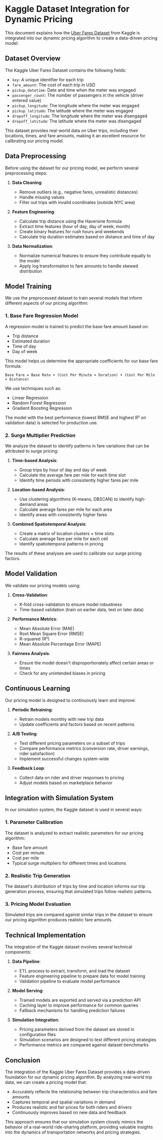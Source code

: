 # Kaggle Dataset Integration for Dynamic Pricing

This document explains how the [Uber Fares Dataset](https://www.kaggle.com/datasets/yasserh/uber-fares-dataset) from Kaggle is integrated into our dynamic pricing algorithm to create a data-driven pricing model.

## Dataset Overview

The Kaggle Uber Fares Dataset contains the following fields:

- `key`: A unique identifier for each trip
- `fare_amount`: The cost of each trip in USD
- `pickup_datetime`: Date and time when the meter was engaged
- `passenger_count`: The number of passengers in the vehicle (driver entered value)
- `pickup_longitude`: The longitude where the meter was engaged
- `pickup_latitude`: The latitude where the meter was engaged
- `dropoff_longitude`: The longitude where the meter was disengaged
- `dropoff_latitude`: The latitude where the meter was disengaged

This dataset provides real-world data on Uber trips, including their locations, times, and fare amounts, making it an excellent resource for calibrating our pricing model.

## Data Preprocessing

Before using the dataset for our pricing model, we perform several preprocessing steps:

1. **Data Cleaning**:
   - Remove outliers (e.g., negative fares, unrealistic distances)
   - Handle missing values
   - Filter out trips with invalid coordinates (outside NYC area)

2. **Feature Engineering**:
   - Calculate trip distance using the Haversine formula
   - Extract time features (hour of day, day of week, month)
   - Create binary features for rush hours and weekends
   - Calculate trip duration estimates based on distance and time of day

3. **Data Normalization**:
   - Normalize numerical features to ensure they contribute equally to the model
   - Apply log transformation to fare amounts to handle skewed distribution

## Model Training

We use the preprocessed dataset to train several models that inform different aspects of our pricing algorithm:

### 1. Base Fare Regression Model

A regression model is trained to predict the base fare amount based on:
- Trip distance
- Estimated duration
- Time of day
- Day of week

This model helps us determine the appropriate coefficients for our base fare formula:
```
Base Fare = Base Rate + (Cost Per Minute × Duration) + (Cost Per Mile × Distance)
```

We use techniques such as:
- Linear Regression
- Random Forest Regression
- Gradient Boosting Regression

The model with the best performance (lowest RMSE and highest R² on validation data) is selected for production use.

### 2. Surge Multiplier Prediction

We analyze the dataset to identify patterns in fare variations that can be attributed to surge pricing:

1. **Time-based Analysis**:
   - Group trips by hour of day and day of week
   - Calculate the average fare per mile for each time slot
   - Identify time periods with consistently higher fares per mile

2. **Location-based Analysis**:
   - Use clustering algorithms (K-means, DBSCAN) to identify high-demand areas
   - Calculate average fares per mile for each area
   - Identify areas with consistently higher fares

3. **Combined Spatiotemporal Analysis**:
   - Create a matrix of location clusters × time slots
   - Calculate average fare per mile for each cell
   - Identify spatiotemporal patterns in pricing

The results of these analyses are used to calibrate our surge pricing factors.

## Model Validation

We validate our pricing models using:

1. **Cross-Validation**:
   - K-fold cross-validation to ensure model robustness
   - Time-based validation (train on earlier data, test on later data)

2. **Performance Metrics**:
   - Mean Absolute Error (MAE)
   - Root Mean Square Error (RMSE)
   - R-squared (R²)
   - Mean Absolute Percentage Error (MAPE)

3. **Fairness Analysis**:
   - Ensure the model doesn't disproportionately affect certain areas or times
   - Check for any unintended biases in pricing

## Continuous Learning

Our pricing model is designed to continuously learn and improve:

1. **Periodic Retraining**:
   - Retrain models monthly with new trip data
   - Update coefficients and factors based on recent patterns

2. **A/B Testing**:
   - Test different pricing parameters on a subset of trips
   - Compare performance metrics (conversion rate, driver earnings, rider satisfaction)
   - Implement successful changes system-wide

3. **Feedback Loop**:
   - Collect data on rider and driver responses to pricing
   - Adjust models based on marketplace behavior

## Integration with Simulation System

In our simulation system, the Kaggle dataset is used in several ways:

### 1. Parameter Calibration

The dataset is analyzed to extract realistic parameters for our pricing algorithm:
- Base fare amount
- Cost per minute
- Cost per mile
- Typical surge multipliers for different times and locations

### 2. Realistic Trip Generation

The dataset's distribution of trips by time and location informs our trip generation process, ensuring that simulated trips follow realistic patterns.

### 3. Pricing Model Evaluation

Simulated trips are compared against similar trips in the dataset to ensure our pricing algorithm produces realistic fare amounts.

## Technical Implementation

The integration of the Kaggle dataset involves several technical components:

1. **Data Pipeline**:
   - ETL process to extract, transform, and load the dataset
   - Feature engineering pipeline to prepare data for model training
   - Validation pipeline to evaluate model performance

2. **Model Serving**:
   - Trained models are exported and served via a prediction API
   - Caching layer to improve performance for common queries
   - Fallback mechanisms for handling prediction failures

3. **Simulation Integration**:
   - Pricing parameters derived from the dataset are stored in configuration files
   - Simulation scenarios are designed to test different pricing strategies
   - Performance metrics are compared against dataset benchmarks

## Conclusion

The integration of the Kaggle Uber Fares Dataset provides a data-driven foundation for our dynamic pricing algorithm. By analyzing real-world trip data, we can create a pricing model that:

- Accurately reflects the relationship between trip characteristics and fare amounts
- Captures temporal and spatial variations in demand
- Produces realistic and fair prices for both riders and drivers
- Continuously improves based on new data and feedback

This approach ensures that our simulation system closely mimics the behavior of a real-world ride-sharing platform, providing valuable insights into the dynamics of transportation networks and pricing strategies.